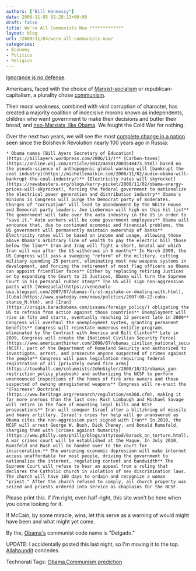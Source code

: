 ```yaml
---
authors: ["Bill Hennessy"]
date: 2008-11-05 02:28:13+00:00
draft: false
title: We're All Communists Now *************
layout: blog
url: /2008/11/04/were-all-communists-now/
categories:
- Economy
- Politics
- Religion
---
```


[Ignorance is no defense](https://newzeal.blogspot.com/2008/10/obama-file-41-obama-was-new-party.html).

 

Americans, faced with the choice of [Marxist-socialism](https://www.thenewamerican.com/usnews/election/452) or republican-capitalism, a plurality chose [communism](https://conservababes.com/forum/index.php?showtopic=2041). 

 

Their moral weakness, combined with viral corruption of character, has created a majority coalition of indecisive morons known as independents, children who want government to make their decisions and butter their bread, and [neo-Marxists, like Obama](https://www.theminorityreportblog.com/hinzsight_story/david_hinz/2008/10/24/throwing_around_the_socialist_word_barack_obama_was_a_member_of_the_chicago_dsa). We fought the Cold War for nothing.

 

Over the next two years, we will see the most [complete change in a nation](https://tadcronn.wordpress.com/2008/10/24/obama-nation-socialist-paper-names-obama-as-member/) seen since the Bolshevik Revolution nearly 100 years ago in Russia:

 

    * Obama names [Bill Ayers Secretary of Education](https://billayers.wordpress.com/2006/11/)** [Carbon-taxes](https://online.wsj.com/article/SB122445812003548473.html) based on the pseudo-science of anthopogenic global warming will [bankrupt the coal industry](https://michellemalkin.com/2008/11/02/audio-obama-will-bankrupt-the-coal-industry/)** [Electricity rates will skyrocket](https://newsbusters.org/blogs/kerry-picket/2008/11/02/obama-energy-prices-will-skyrocket), forcing the federal government to nationalize the electrical power generation and distribution industry** Obama's minions in Congress will purge the Democrat party of moderates. Charges of "corruption" will lead to abandonment by the White House and Democrat party leaders. Joe Lieberman will high on this hit list** The government will take over the auto industry in the US in order to "save it." Auto workers will be come government employees** Obama will announce that, due to continued economic and financial problems, the US government will permanently maintain ownership of banks** Electricity rates will be based on income and usage, allowing those above Obama's arbitrary line of wealth to pay the electric bill those below the line** Iran and Iraq will fight a short, brutal war which Iran will win after the US withdraws in 6 months** In March 2009, the US Congress will pass a sweeping "reform" of the military, cutting military spending 25 percent, eliminating most new weapons systems in development, and forcing the retirement of most flag officers so Obama can appoint friendlier faces** Either by replacing retiring Justices or by expanding the Court to 15 Justices, Obama will turn the Supreme Court in his personal rubber stamp** The US will sign non-aggression pacts with [Venezuela](https://venezuela-usa.blogspot.com/2007/07/obamas-first-mistake-on-dealing-with.html), [Cuba](https://www.usatoday.com/news/politics/2007-08-22-cuba-stance_N.htm), and [Iran](https://origin.barackobama.com/issues/foreign_policy/) obligating the US to refrain from action against those countries** Unemployment will rise in fits and starts, eventually reaching 12 percent late in 2009** Congress will overhaul the unemployment system, granting permanent benefits** Congress will reinstate numerous entitle programs eliminated by the Contract with America and Bill Clinton** Late in 2009, Congress will create the [National Civilian Security Force](https://www.americanthinker.com/2008/07/obamas_civilian_national_secur.html) (NCSF), part of the Department of Homeland Security and authorized to investigate, arrest, and prosecute anyone suspected of crimes against the people** Congress will pass legislation requiring federal registration of all [privately owned fire arms](https://townhall.com/columnists/JohnSigler/2008/10/31/obamas_gun-restriction_policy_playbook) and authorizing the NCSF to perform unannounced inspections of the homes of fire arms owners and those suspected of owning unregistered weapons** Congress will re-enact the "[Fairness" Doctrine](https://www.heritage.org/research/regulation/em368.cfm), making it far more onerous than the last one; Rush Limbaugh and Michael Savage will retire in the face of mounting legal bills and NCSF prosecutions** Iran will conquer Israel after a blitzkrieg of missile and heavy artillery. Israel's cries for help will go unanswered as Obama cites the non-aggression pact signed with Iran** In 2010, the NCSF will arrest George W. Bush, Dick Cheney, and Donald Rumsfeld, charging them with [crimes against humanity](https://www.philly.com/philly/blogs/attytood/Barack_on_torture.html). A war crimes court will be established at the Hague. In July 2010, Rumsfeld and Bush will be handed over to the court for incarceration.** The worsening economic depression will make internet access unaffordable for most people, driving the government to nationalize the internet, regulating content and bandwidth** The Supreme Court will refuse to hear an appeal from a ruling that declares the Catholic church in violation of sex discrimination laws. The church will have 180 days to ordain and recognize a woman "priest." After the church refused to comply, all church property was seized and priests ordered into service as chaplains for the NCSF.  

Please print this. If I'm right, even half-right, this site won't be here when you come looking for it.

 

If McCain, by some miracle, wins, let this serve as a warning of would might have been and what might yet come. 

 

By the, [Obama's](https://atlasshrugs2000.typepad.com/atlas_shrugs/2008/10/obama-socialist.html) communist code name is "Delgado."

 

UPDATE: I accidentally posted this last night, so I'm moving it to the top. [Allahpundit](https://hotair.com/archives/2008/11/04/round-three-co-nm/) concedes.

 

Technorati Tags: [Obama](https://technorati.com/tags/Obama),[Communism](https://technorati.com/tags/Communism),[prediction](https://technorati.com/tags/prediction)
